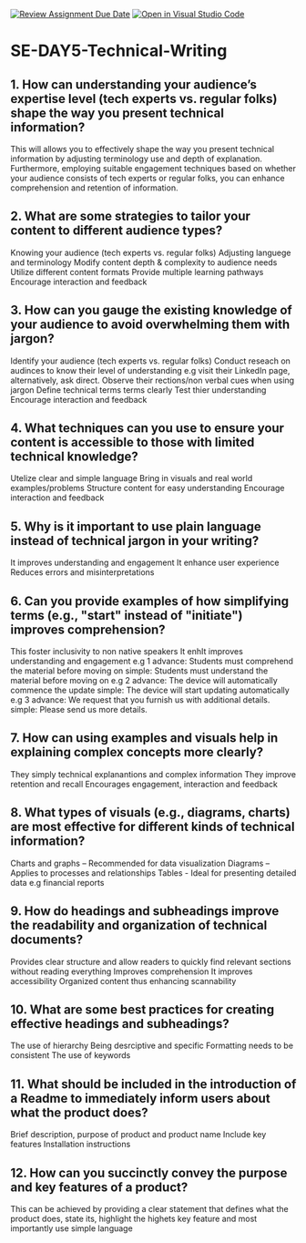 [![Review Assignment Due Date](https://classroom.github.com/assets/deadline-readme-button-22041afd0340ce965d47ae6ef1cefeee28c7c493a6346c4f15d667ab976d596c.svg)](https://classroom.github.com/a/zsAR-pyY)
[![Open in Visual Studio Code](https://classroom.github.com/assets/open-in-vscode-2e0aaae1b6195c2367325f4f02e2d04e9abb55f0b24a779b69b11b9e10269abc.svg)](https://classroom.github.com/online_ide?assignment_repo_id=18503141&assignment_repo_type=AssignmentRepo)
# SE-DAY5-Technical-Writing
## 1. How can understanding your audience’s expertise level (tech experts vs. regular folks) shape the way you present technical information?
This will allows you to effectively shape the way you present technical information by adjusting terminology use and depth of explanation. Furthermore, employing suitable engagement techniques based on whether your audience consists of tech experts or regular folks, you can enhance comprehension and retention of information.

## 2. What are some strategies to tailor your content to different audience types?
Knowing your audience (tech experts vs. regular folks)
Adjusting languege and terminology
Modify content depth & complexity to audience needs
Utilize different content formats
Provide multiple learning pathways
Encourage interaction and feedback 

## 3. How can you gauge the existing knowledge of your audience to avoid overwhelming them with jargon?
Identify your audience (tech experts vs. regular folks)
Conduct reseach on audinces to know their level of understanding e.g visit their LinkedIn page, alternatively, ask direct.
Observe their rections/non verbal cues when using jargon
Define technical terms terms clearly
Test thier understanding
Encourage interaction and feedback 

## 4. What techniques can you use to ensure your content is accessible to those with limited technical knowledge?
Utelize clear and simple language
Bring in visuals and real world examples/problems
Structure content for easy understanding
Encourage interaction and feedback 

## 5. Why is it important to use plain language instead of technical jargon in your writing?
It improves understanding and engagement
It enhance user experience
Reduces errors and misinterpretations

## 6. Can you provide examples of how simplifying terms (e.g., "start" instead of "initiate") improves comprehension?
This foster inclusivity to non native speakers
It enhIt improves understanding and engagement
e.g 1
advance: Students must comprehend the material before moving on
simple: Students must understand the material before moving on
e.g 2
advance: The device will automatically commence the update
simple: The device will start updating automatically
e.g 3
advance: We request that you furnish us with additional details.
simple: Please send us more details.

## 7. How can using examples and visuals help in explaining complex concepts more clearly?
They simply technical explanantions and complex information
They improve retention and recall
Encourages engagement, interaction and feedback

## 8. What types of visuals (e.g., diagrams, charts) are most effective for different kinds of technical information?
Charts and graphs – Recommended for data visualization
Diagrams – Applies to processes and relationships
Tables - Ideal for presenting detailed data e.g financial reports

## 9. How do headings and subheadings improve the readability and organization of technical documents?
Provides clear structure and allow readers to quickly find relevant sections without reading everything
Improves comprehension
It improves accessibility
Organized content thus enhancing scannability

## 10. What are some best practices for creating effective headings and subheadings?
The use of hierarchy
Being desrciptive and specific
Formatting needs to be consistent
The use of keywords

## 11. What should be included in the introduction of a Readme to immediately inform users about what the product does?
Brief description, purpose of product and product name
Include key features
Installation instructions

## 12. How can you succinctly convey the purpose and key features of a product?
This can be achieved by providing a clear statement that defines what the product does, state its, highlight the highets key feature and most importantly use simple language
